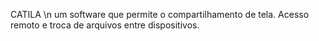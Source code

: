 CATILA \n 
um software que permite o compartilhamento de tela.
Acesso remoto e troca de arquivos entre dispositivos.
